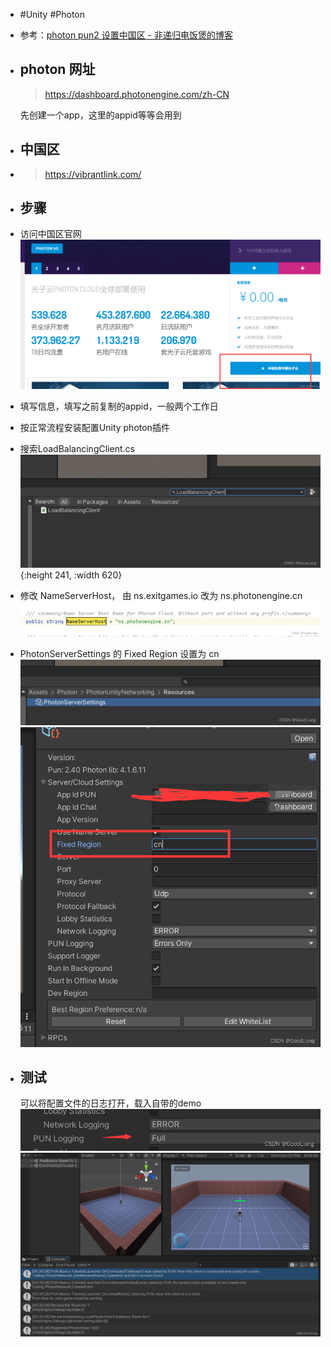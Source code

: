 - #Unity #Photon
- 参考：[photon pun2 设置中国区 - 非递归电饭煲的博客](https://blog.csdn.net/qq_37350725/article/details/124657623)
- ## photon 网址
  
  >  https://dashboard.photonengine.com/zh-CN
  
  先创建一个app，这里的appid等等会用到
- ## 中国区
- > https://vibrantlink.com/
- ## 步骤
- 访问中国区官网
  ![image.png](../assets/image_1670552818742_0.png)
- 填写信息，填写之前复制的appid，一般两个工作日
- 按正常流程安装配置Unity photon插件
- 搜索LoadBalancingClient.cs
  ![image.png](../assets/image_1670552837317_0.png){:height 241, :width 620}
- 修改 NameServerHost， 由 ns.exitgames.io 改为 ns.photonengine.cn
  ![image.png](../assets/image_1670552855961_0.png)
- PhotonServerSettings 的 Fixed Region 设置为 cn
  ![image.png](../assets/image_1670552886636_0.png)
  ![image.png](../assets/image_1670552895577_0.png)
- ## 测试
  可以将配置文件的日志打开，载入自带的demo
  ![image.png](../assets/image_1670552922114_0.png)
  ![image.png](../assets/image_1670552929936_0.png)